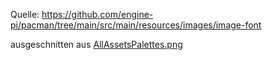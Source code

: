 Quelle: https://github.com/engine-pi/pacman/tree/main/src/main/resources/images/image-font

ausgeschnitten aus [AllAssetsPalettes.png](https://www.spriters-resource.com/fullview/159361/)

